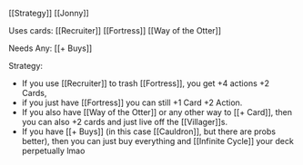 [[Strategy]]
[[Jonny]]

Uses cards:
[[Recruiter]]
[[Fortress]]
[[Way of the Otter]]


Needs Any:
[[+ Buys]]

Strategy:
* If you use [[Recruiter]] to trash [[Fortress]], you get +4 actions +2 Cards, 
* if you just have [[Fortress]] you can still +1 Card +2 Action. 
* If you also have [[Way of the Otter]] or any other way to [[+ Card]], then you can also +2 cards and just live off the [[Villager]]s. 
* If you have [[+ Buys]] (in this case [[Cauldron]], but there are probs better), then you can just buy everything and [[Infinite Cycle]] your deck perpetually lmao